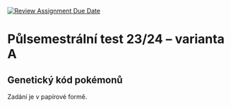 [![Review Assignment Due Date](https://classroom.github.com/assets/deadline-readme-button-24ddc0f5d75046c5622901739e7c5dd533143b0c8e959d652212380cedb1ea36.svg)](https://classroom.github.com/a/jYG9VolA)
# Půlsemestrální test 23/24 – varianta A

## Genetický kód pokémonů

Zadání je v papírové formě.